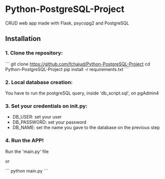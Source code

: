 # Python-PostgreSQL-Project
 CRUD web app made with Flask, psycopg2 and PostgreSQL

## Installation
### 1. Clone the repository:
´´´
git clone https://github.com/fchajud/Python-PostgreSQL-Project
cd Python-PostgreSQL-Project
pip install -r requirements.txt
´´´

### 2. Local database creation:
You have to run the postgreSQL query, inside 'db_script.sql', on pgAdmin4

### 3. Set your credentials on __init__.py:
- DB_USER: set your user
- DB_PASSWORD: set your password
- DB_NAME: set the name you gave to the database on the previous step

### 4. Run the APP!
Run the 'main.py' file

or

´´´
python main.py
´´´
